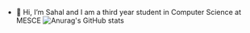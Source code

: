 - 👋 Hi, I’m Sahal and I am a third year student in Computer Science at MESCE
![Anurag's GitHub stats](https://github-readme-stats.vercel.app/api?username=sahal&show_icons=true&theme=radical)
